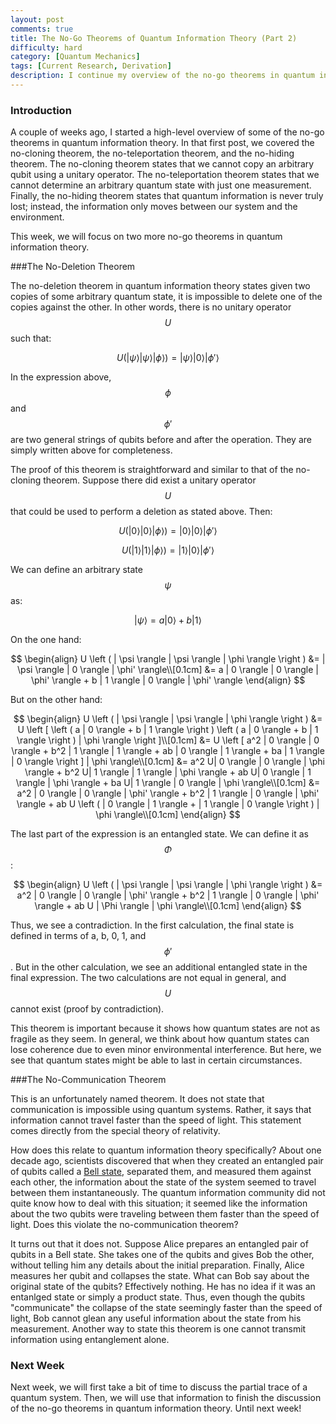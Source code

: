 ```yaml
---
layout: post
comments: true
title: The No-Go Theorems of Quantum Information Theory (Part 2)
difficulty: hard
category: [Quantum Mechanics]
tags: [Current Research, Derivation]
description: I continue my overview of the no-go theorems in quantum information theory.
---
```


### Introduction

A couple of weeks ago, I started a high-level overview of some of the no-go theorems in quantum information theory. In that first post, we covered the no-cloning theorem, the no-teleportation theorem, and the no-hiding theorem. The no-cloning theorem states that we cannot copy an arbitrary qubit using a unitary operator. The no-teleportation theorem states that we cannot determine an arbitrary quantum state with just one measurement. Finally, the no-hiding theorem states that quantum information is never truly lost; instead, the information only moves between our system and the environment.

This week, we will focus on two more no-go theorems in quantum information theory.

###The No-Deletion Theorem

The no-deletion theorem in quantum information theory states given two copies of some arbitrary quantum state, it is impossible to delete one of the copies against the other. In other words, there is no unitary operator $$U$$ such that:

$$
\begin{equation}
U \left ( | \psi \rangle | \psi \rangle | \phi \rangle \right )= | \psi \rangle | 0 \rangle | \phi' \rangle
\end{equation}
$$

In the expression above, $$\phi$$ and $$\phi'$$ are two general strings of qubits before and after the operation. They are simply written above for completeness.

The proof of this theorem is straightforward and similar to that of the no-cloning theorem. Suppose there did exist a unitary operator $$U$$ that could be used to perform a deletion as stated above. Then:

$$
\begin{equation}
U \left ( | 0 \rangle | 0 \rangle | \phi \rangle \right )= | 0 \rangle | 0 \rangle | \phi' \rangle
\end{equation}
$$

$$
\begin{equation}
U \left ( | 1 \rangle | 1 \rangle | \phi \rangle \right )= | 1 \rangle | 0 \rangle | \phi' \rangle
\end{equation}
$$

We can define an arbitrary state $$\psi$$ as:

$$
\begin{equation}
| \psi \rangle = a |0\rangle + b|1\rangle
\end{equation}
$$

On the one hand:

$$
\begin{align}
U \left ( | \psi \rangle | \psi \rangle | \phi \rangle \right )
&= | \psi \rangle | 0 \rangle | \phi' \rangle\\[0.1cm]
&= a | 0 \rangle | 0 \rangle | \phi' \rangle + b | 1 \rangle | 0 \rangle | \phi' \rangle
\end{align}
$$

But on the other hand:

$$
\begin{align}
U \left ( | \psi \rangle | \psi \rangle | \phi \rangle \right )
&= U \left [ \left ( a | 0 \rangle + b | 1 \rangle \right ) \left ( a | 0 \rangle + b | 1 \rangle \right ) | \phi \rangle \right ]\\[0.1cm]
&= U \left [ a^2 | 0 \rangle | 0 \rangle + b^2 | 1 \rangle | 1 \rangle + ab | 0 \rangle | 1 \rangle + ba | 1 \rangle | 0 \rangle \right ] | \phi \rangle\\[0.1cm]
&= a^2 U| 0 \rangle | 0 \rangle | \phi \rangle + b^2 U| 1 \rangle | 1 \rangle | \phi \rangle + ab U| 0 \rangle | 1 \rangle | \phi \rangle + ba U| 1 \rangle | 0 \rangle | \phi \rangle\\[0.1cm]
&= a^2 | 0 \rangle | 0 \rangle | \phi' \rangle + b^2 | 1 \rangle | 0 \rangle | \phi' \rangle + ab U \left ( | 0 \rangle | 1 \rangle + | 1 \rangle | 0 \rangle \right ) | \phi \rangle\\[0.1cm]
\end{align}
$$

The last part of the expression is an entangled state. We can define it as $$\Phi$$:

$$
\begin{align}
U \left ( | \psi \rangle | \psi \rangle | \phi \rangle \right )
&= a^2 | 0 \rangle | 0 \rangle | \phi' \rangle + b^2 | 1 \rangle | 0 \rangle | \phi' \rangle + ab U | \Phi \rangle | \phi \rangle\\[0.1cm]
\end{align}
$$

Thus, we see a contradiction. In the first calculation, the final state is defined in terms of a, b, 0, 1, and $$\phi'$$. But in the other calculation, we see an additional entangled state in the final expression. The two calculations are not equal in general, and $$U$$ cannot exist (proof by contradiction).

This theorem is important because it shows how quantum states are not as fragile as they seem. In general, we think about how quantum states can lose coherence due to even minor environmental interference. But here, we see that quantum states might be able to last in certain circumstances.

###The No-Communication Theorem

This is an unfortunately named theorem. It does not state that communication is impossible using quantum systems. Rather, it says that information cannot travel faster than the speed of light. This statement comes directly from the special theory of relativity.

How does this relate to quantum information theory specifically? About one decade ago, scientists discovered that when they created an entangled pair of qubits called a [Bell state](http://en.wikipedia.org/wiki/Bell_state), separated them, and measured them against each other, the information about the state of the system seemed to travel between them instantaneously. The quantum information community did not quite know how to deal with this situation; it seemed like the information about the two qubits were traveling between them faster than the speed of light. Does this violate the no-communication theorem?

It turns out that it does not. Suppose Alice prepares an entangled pair of qubits in a Bell state. She takes one of the qubits and gives Bob the other, without telling him any details about the initial preparation. Finally, Alice measures her qubit and collapses the state. What can Bob say about the original state of the qubits? Effectively nothing. He has no idea if it  was an entanlged state or simply a product state. Thus, even though the qubits "communicate" the collapse of the state seemingly faster than the speed of light, Bob cannot glean any useful information about the state from his measurement. Another way to state this theorem is one cannot transmit information using entanglement alone.

### Next Week

Next week, we will first take a bit of time to discuss the partial trace of a quantum system. Then, we will use that information to finish the discussion of the no-go theorems in quantum information theory. Until next week!
